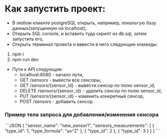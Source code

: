 <h1>Как запустить проект:</h1>

- В любом клиенте postgreSQL открыть, например, локальгую базу данных(запущенную на localhost),
- Открыть SQL console, и вставить туда скрипт из db.sql, затем запустить его,
- Открыть терминал проекта и вввести в него следующие команды:
1. npm i
2. npm run dev
- Пути к API следующие:
  - localhost:8080 - начало пути,
  - GET /sensors - вывести все сенсоры,
  - GET /sensors/{sensor_id} - вывести сенсор по полю sensor_id,
  - DELETE /sensors/{sensor_id} - удалить сенсор по полю sensor_id,
  - PUT /sensors/{sensor_id} - изменить конкретный сенсор,
  - POST /sensors - добавить сенсор

<h3>Пример тела запроса для добавления/изменения сенсора</h3>
```JSON
{
    "sensor_name": "new_sensor1",
    "sensors_measurements": [
        {
            "type_id": 1,
            "type_formula": "ax^2"
        },
        {
            "type_id": 2
        },
        {
            "type_id": 3
        }
    ]
}
```
